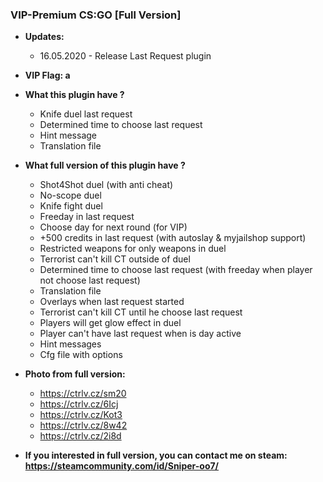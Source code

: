 ### VIP-Premium CS:GO [Full Version]

* **Updates:**
    - 16.05.2020 - Release Last Request plugin

* **VIP Flag: a**

* **What this plugin have ?**
    - Knife duel last request
    - Determined time to choose last request
    - Hint message
    - Translation file

* **What full version of this plugin have ?**
    - Shot4Shot duel (with anti cheat)
    - No-scope duel
    - Knife fight duel
    - Freeday in last request
    - Choose day for next round (for VIP)
    - +500 credits in last request (with autoslay & myjailshop support)
    - Restricted weapons for only weapons in duel
    - Terrorist can't kill CT outside of duel
    - Determined time to choose last request (with freeday when player not choose last request)
    - Translation file
    - Overlays when last request started
    - Terrorist can't kill CT until he choose last request
    - Players will get glow effect in duel
    - Player can't have last request when is day active
    - Hint messages 
    - Cfg file with options

* **Photo from full version:**
    - https://ctrlv.cz/sm20
    - https://ctrlv.cz/6Icj
    - https://ctrlv.cz/Kot3
    - https://ctrlv.cz/8w42
    - https://ctrlv.cz/2i8d

* **If you interested in full version, you can contact me on steam: https://steamcommunity.com/id/Sniper-oo7/**
